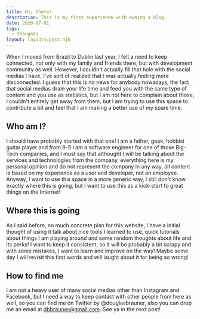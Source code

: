 ```yaml
---
title: Hi, there!
description: This is my first experience with owning a blog.
date: 2020-07-01
tags:
  - thoughts
layout: layouts/post.njk
---
```

When I moved from Brazil to Dublin last year, I felt a need to keep connected, not only with my family and friends there, but with development community as well. However, I couldn't actually fill that hole with the social medias I have, I've sort of realized that I was actually feeling more disconnected. I guess that this is no news for anybody nowadays, the fact that social medias drain your life time and feed you with the same type of content and you use as statistics, but I am not here to complain about those, I couldn't entirely get away from them, but I am trying to use this space to contribute a bit and feel that I am making a better use of my spare time. 

## Who am I?

I should have probably started with that one! I am a father, geek, hobbist guitar player and from 9-5 I am a software engineer for one of those Big-Tech companies, and I must say that althought I will be talking about the services and technologies from the company, everything here is my personal opinion and do not represent the company in any way, all content is based on my experience as a user and developer, not an employee. 
Anyway, I want to use this space in a more generic way, I still don't know exactly where this is going, but I want to use this as a kick-start to great things on the Internet!

## Where this is going
As I said before, no much concrete plan for this website, I have a initial thought of using it talk about nice tools I learned to use, quick tutorials about things I am playing around and some random thoughts about life and its perks! I want to keep it consistent, so it will be probably a bit scrapy and with some mistakes, I want to learn and improve on the way! Maybe some day I will revisit this first words and will laught about it for being so wrong! 

## How to find me
I am not a heavy user of many social medias other than Instagram and Facebook, but I need a way to keep contact with other people from here as well, so you can find me on Twitter by @douglasbrauner, also you can drop me an email at dbbrauner@gmail.com. See ya in the next post!

